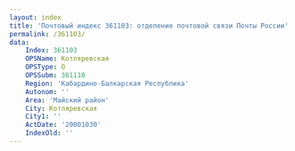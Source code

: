 ```yaml
---
layout: index
title: 'Почтовый индекс 361103: отделение почтовой связи Почты России'
permalink: /361103/
data:
    Index: 361103
    OPSName: Котляревская
    OPSType: О
    OPSSubm: 361110
    Region: 'Кабардино-Балкарская Республика'
    Autonom: ''
    Area: 'Майский район'
    City: Котляревская
    City1: ''
    ActDate: '20001030'
    IndexOld: ''
---
```

